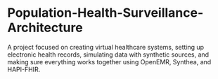 # Population-Health-Surveillance-Architecture
A project focused on creating virtual healthcare systems, setting up electronic health records, simulating data with synthetic sources, and making sure everything works together using OpenEMR, Synthea, and HAPI-FHIR.
